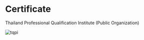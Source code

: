 # Certificate
Thailand Professional Qualification Institute (Public Organization)

![tqpi](https://user-images.githubusercontent.com/62198543/230810611-46c98484-14b4-4d13-bd41-38b2d9f76b81.png)
